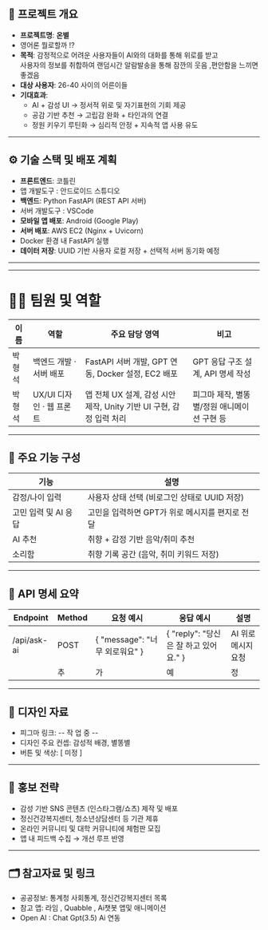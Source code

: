 ## 🌱 프로젝트 개요

- **프로젝트명**: **온별**
- 영어론 뭘로할까 !?
- **목적**: 감정적으로 어려운 사용자들이 AI와의 대화를 통해 위로를 받고<br/>
사용자의 정보를 취합하여 랜덤시간 알람발송을 통해 잠깐의 웃음 ,편안함을 느끼면 좋겠음
- **대상 사용자**: 26-40 사이의 어른이들
- **기대효과**:
    - AI + 감성 UI → 정서적 위로 및 자기표현의 기회 제공
    - 공감 기반 추천 → 고립감 완화 + 타인과의 연결
    - 정원 키우기 루틴화 → 심리적 안정 + 지속적 앱 사용 유도

---

## ⚙️ 기술 스택 및 배포 계획

- **프론트엔드**: 코틀린
- 앱 개발도구 : 안드로이드 스튜디오
- **백엔드**: Python FastAPI (REST API 서버)
- 서버 개발도구 : VSCode
- **모바일 앱 배포**: Android (Google Play)
- **서버 배포**: AWS EC2 (Nginx + Uvicorn)
- Docker 환경 내 FastAPI 실행
- **데이터 저장**: UUID 기반 사용자 로컬 저장 + 선택적 서버 동기화 예정

---

---

# **🧑‍🔧 팀원 및 역할**

| 이름 | 역할 | 주요 담당 영역 | 비고 |
| --- | --- | --- | --- |
| 박형석 | 백엔드 개발 · 서버 배포 | FastAPI 서버 개발, GPT 연동, Docker 설정, EC2 배포 | GPT 응답 구조 설계, API 명세 작성 |
| 박형석 | UX/UI 디자인 · 웹 프론트 | 앱 전체 UX 설계, 감성 시안 제작, Unity 기반 UI 구현,  감정 입력 처리 | 피그마 제작, 별똥별/정원 애니메이션 구현 등 |

---

## 🧩 주요 기능 구성

| 기능 | 설명 |
| --- | --- |
| 감정/나이 입력 | 사용자 상태 선택 (비로그인 상태로 UUID 저장) |
| 고민 입력 및 AI 응답 | 고민을 입력하면 GPT가 위로 메시지를 편지로 전달 |
| AI 추천 | 취향 + 감정 기반 음악/취미 추천 |
| 소리함 | 취향 기록 공간 (음악, 취미 키워드 저장) |

---

## 🔗 API 명세 요약

| Endpoint | Method | 요청 예시 | 응답 예시 | 설명 |
| --- | --- | --- | --- | --- |
| /api/ask-ai | POST | { "message": "너무 외로워요" } | { "reply": "당신은 잘 하고 있어요." } | AI 위로 메시지 요청 |
|  | 추 | 가 | 예 | 정 |

---

## 🎨 디자인 자료

- 피그마 링크: -- 작 업 중 --
- 디자인 주요 컨셉: 감성적 배경, 별똥별
- 버튼 및 색상: [ 미정 ]

---

## 📢 홍보 전략

- 감성 기반 SNS 콘텐츠 (인스타그램/쇼츠) 제작 및 배포
- 정신건강복지센터, 청소년상담센터 등 기관 제휴
- 온라인 커뮤니티 및 대학 커뮤니티에 체험판 모집
- 앱 내 피드백 수집 → 개선 루프 반영

---

## 🗂️ 참고자료 및 링크

- 공공정보: 통계청 사회통계, 정신건강복지센터 목록
- 참고 앱: 라임 , Quabble , Ai챗봇 앱및 애니메이션
- Open AI : Chat Gpt(3.5) Ai 연동

